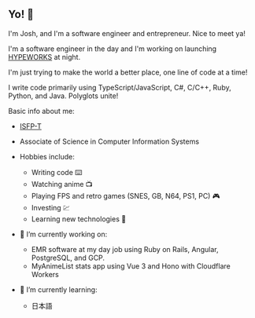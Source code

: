 ## Yo! 👋

I'm Josh, and I'm a software engineer and entrepreneur. Nice to meet ya!

I'm a software engineer in the day and I'm working on launching [HYPEWORKS](https://github.com/HYPEWORKS) at night.

I'm just trying to make the world a better place, one line of code at a time!

I write code primarily using TypeScript/JavaScript, C#, C/C++, Ruby, Python, and Java. Polyglots unite!

Basic info about me:

 - [ISFP-T](https://www.16personalities.com/isfp-personality)
 - Associate of Science in Computer Information Systems
 - Hobbies include:
   * Writing code ⌨️
   * Watching anime 📺
   * Playing FPS and retro games (SNES, GB, N64, PS1, PC) 🎮
   * Investing 💹
   * Learning new technologies 🧠

- 🔭 I’m currently working on:
  * EMR software at my day job using Ruby on Rails, Angular, PostgreSQL, and GCP.
  * MyAnimeList stats app using Vue 3 and Hono with Cloudflare Workers
  <!-- * Productivity software powered by AI using Next.js and Cloudflare Pages
  * and a bunch of other cool stuff!
  * A social network, [@oshiete](https://github.com/oshiete)
  * Several game concepts. Some using C++ with SDL2, C# using FNA, and some using TypeScript and WebGL. -->
- 🌱 I’m currently learning:
  * 日本語

<!--
**YoCodingJosh/YoCodingJosh** is a ✨ _special_ ✨ repository because its `README.md` (this file) appears on your GitHub profile.

Here are some ideas to get you started:

- 🔭 I’m currently working on ...
- 🌱 I’m currently learning ...
- 👯 I’m looking to collaborate on ...
- 🤔 I’m looking for help with ...
- 💬 Ask me about ...
- 📫 How to reach me: ...
- 😄 Pronouns: ...
- ⚡ Fun fact: ...
-->
